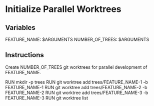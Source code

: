 # Initialize Parallel Worktrees

## Variables

FEATURE_NAME: $ARGUMENTS
NUMBER_OF_TREES: $ARGUMENTS

## Instructions

Create NUMBER_OF_TREES git worktrees for parallel development of FEATURE_NAME.

RUN mkdir -p trees
RUN git worktree add trees/FEATURE_NAME-1 -b FEATURE_NAME-1
RUN git worktree add trees/FEATURE_NAME-2 -b FEATURE_NAME-2
RUN git worktree add trees/FEATURE_NAME-3 -b FEATURE_NAME-3
RUN git worktree list
